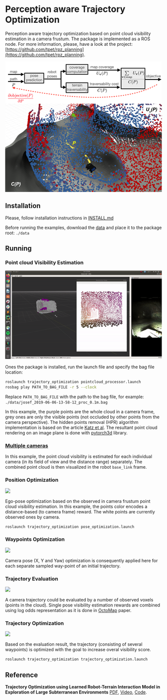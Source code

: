 # Perception aware Trajectory Optimization

Perception aware trajectory optimization based on point cloud visibility estimation in a camera frustum.
The package is implemented as a ROS node.
For more information, please, have a look at the project:
[https://github.com/tpet/rpz_planning](https://github.com/tpet/rpz_planning).

[![](https://github.com/tpet/rpz_planning/blob/master/docs/demo.png)](https://youtu.be/0KzWxQjTqWM)

## Installation

Please, follow installation instructions in
[INSTALL.md](https://github.com/RuslanAgishev/trajectory_optimization/blob/master/INSTALL.md)

Before running the examples, download the
[data](https://drive.google.com/drive/folders/1sMELVBemqDqCp_4_0Nr6FzQkWbflS-Hl?usp=sharing)
and place it to the package root: `./data`

## Running

### Point cloud Visibility Estimation

![](./demos/hpr.gif)

Ones the package is installed, run the launch file and specify the bag file location:
```bash
roslaunch trajectory_optimization pointcloud_processor.launch
rosbag play PATH_TO_BAG_FILE -r 5 --clock
```
Replace `PATH_TO_BAG_FILE` with the path to the bag file, for example: `./data/josef_2019-06-06-13-58-12_proc_0.1m.bag`

In this example, the purple points are the whole cloud in a camera frame,
grey ones are only the visible points (not occluded by other points from the camera perspective).
The hidden points removal (HPR) algorithm implementation is based on the article
[Katz et al](http://www.weizmann.ac.il/math/ronen/sites/math.ronen/files/uploads/katz_tal_basri_-_direct_visibility_of_point_sets.pdf
).
The resultant point cloud rendering on an image plane is done with
[pytorch3d](https://github.com/facebookresearch/pytorch3d) library.

### [Multiple cameras](https://drive.google.com/file/d/1PFs8tzX9B3NjMi_c10OxPncgxdCq6Dm_/view?usp=sharing)

In this example, the point cloud visibility is estimated for each individual camera
(in its field of view and the distance range) separately.
The combined point cloud is then visualized in the robot `base_link` frame.

### Position Optimization

![](./demos/cam_pose_opt.gif)

Ego-pose optimization based on the observed in camera frustum point cloud visibility estimation.
In this example, the points color encodes a distance-based (to camera frame) reward.
The white points are currently observed ones by camera.

```bash
roslaunch trajectory_optimization pose_optimization.launch
```

### Waypoints Optimization

![](./demos/cam_wps_opt.gif)

Camera pose (X, Y and Yaw) optimization is consequently applied here for each separate sampled way-point
of an initial trajectory.

### Trajectory Evaluation

![](./demos/cam_traj_eval.gif)

A camera trajectory could be evaluated by a number of observed voxels (points in the cloud).
Single pose visibility estimation rewards are combined using log odds representation as it
is done in [OctoMap](https://www.researchgate.net/publication/235008236_OctoMap_A_Probabilistic_Flexible_and_Compact_3D_Map_Representation_for_Robotic_Systems) paper.

### Trajectory Optimization

![](./demos/cam_traj_opt.gif)

Based on the evaluation result, the trajectory (consisting of several waypoints)
is optimized with the goal to increase overal visibility score.

```bash
roslaunch trajectory_optimization trajectory_optimization.launch
```

## Reference

**Trajectory Optimization using Learned Robot-Terrain Interaction Model in Exploration of Large Subterranean Environments** [PDF](https://ieeexplore.ieee.org/document/9699042), [Video](https://youtu.be/0KzWxQjTqWM), [Code](https://github.com/tpet/rpz_planning/tree/icra-2022).
